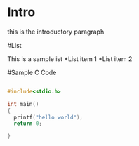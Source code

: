 # Intro

this is the introductory paragraph

#List

This is a sample ist
*List item 1
*List item 2

#Sample C Code

```C

#include<stdio.h>

int main()
{
  printf("hello world");
  return 0;

}
```